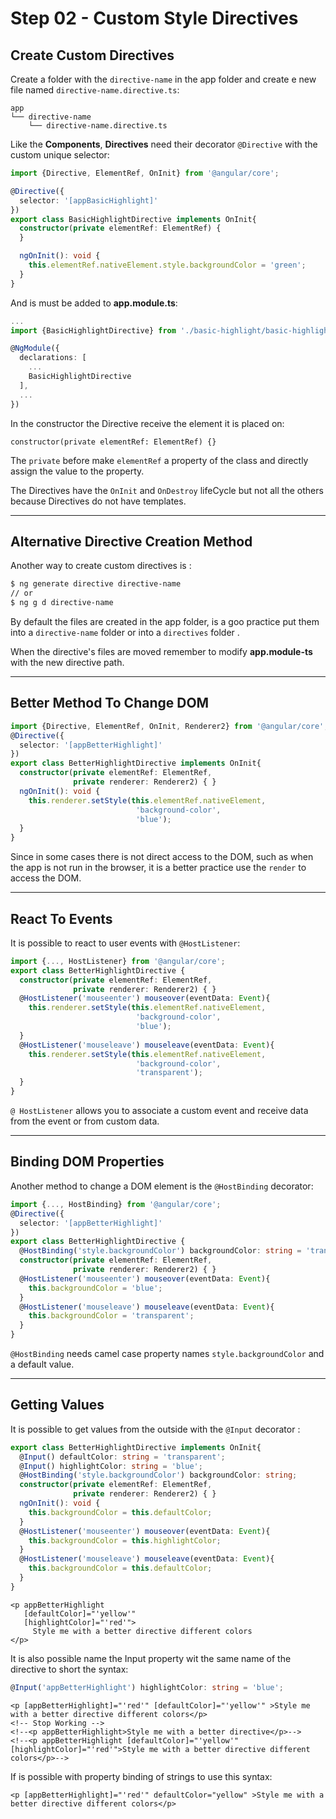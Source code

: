 # Step 02 - Custom Style Directives

## Create Custom Directives

Create a folder with the `directive-name` in the app folder and create e new file named  `directive-name.directive.ts`:

```
app
└── directive-name
    └── directive-name.directive.ts
```

Like the **Components**, **Directives** need their decorator `@Directive` with the custom unique selector:

```typescript
import {Directive, ElementRef, OnInit} from '@angular/core';

@Directive({
  selector: '[appBasicHighlight]'
})
export class BasicHighlightDirective implements OnInit{
  constructor(private elementRef: ElementRef) {
  }

  ngOnInit(): void {
    this.elementRef.nativeElement.style.backgroundColor = 'green';
  }
}
```
And is must be added to **app.module.ts**:
```typescript
...
import {BasicHighlightDirective} from './basic-highlight/basic-highlight.directive';

@NgModule({
  declarations: [
    ...
    BasicHighlightDirective
  ],
  ...
})
```

In the constructor the Directive receive the element it is placed on:
```
constructor(private elementRef: ElementRef) {}
```
The `private` before make `elementRef` a property of the class and directly assign the value to the property.

The Directives have the `OnInit` and `OnDestroy` lifeCycle but not all the others because Directives do not have templates.

---

## Alternative Directive Creation Method

Another way to create custom directives is :

```bash
$ ng generate directive directive-name 
// or 
$ ng g d directive-name 
```

By default the files are created in the app folder, is a goo practice put them into a `directive-name` folder or into a `directives` folder .

When the directive's files are moved remember to modify **app.module-ts** with the new directive path.

---

## Better Method To Change DOM

```typescript
import {Directive, ElementRef, OnInit, Renderer2} from '@angular/core';
@Directive({
  selector: '[appBetterHighlight]'
})
export class BetterHighlightDirective implements OnInit{
  constructor(private elementRef: ElementRef,
              private renderer: Renderer2) { }
  ngOnInit(): void {
    this.renderer.setStyle(this.elementRef.nativeElement,
                            'background-color',
                            'blue');
  }
}
```

Since in some cases there is not direct access to the DOM, such as when the app is not run in the browser, it is a better practice use the `render` to access the DOM. 

---

## React To Events

It is possible to react to user events with `@HostListener`:

```typescript
import {..., HostListener} from '@angular/core';
export class BetterHighlightDirective {
  constructor(private elementRef: ElementRef,
              private renderer: Renderer2) { }
  @HostListener('mouseenter') mouseover(eventData: Event){
    this.renderer.setStyle(this.elementRef.nativeElement,
                            'background-color',
                            'blue');
  }
  @HostListener('mouseleave') mouseleave(eventData: Event){
    this.renderer.setStyle(this.elementRef.nativeElement,
                            'background-color',
                            'transparent');
  }
}
```

`@ HostListener` allows you to associate a custom event and receive data from the event or from custom data.

---

## Binding DOM Properties

Another method to change a DOM element is the `@HostBinding` decorator:

```typescript
import {..., HostBinding} from '@angular/core';
@Directive({
  selector: '[appBetterHighlight]'
})
export class BetterHighlightDirective {
  @HostBinding('style.backgroundColor') backgroundColor: string = 'transparent';
  constructor(private elementRef: ElementRef,
              private renderer: Renderer2) { }
  @HostListener('mouseenter') mouseover(eventData: Event){
    this.backgroundColor = 'blue';
  }
  @HostListener('mouseleave') mouseleave(eventData: Event){
    this.backgroundColor = 'transparent';
  }
}
```

`@HostBinding` needs camel case property names `style.backgroundColor` and a default value.

---

## Getting Values

It is possible to get values from the outside with the `@Input` decorator :

```typescript
export class BetterHighlightDirective implements OnInit{
  @Input() defaultColor: string = 'transparent';
  @Input() highlightColor: string = 'blue';
  @HostBinding('style.backgroundColor') backgroundColor: string;
  constructor(private elementRef: ElementRef,
              private renderer: Renderer2) { }
  ngOnInit(): void {
    this.backgroundColor = this.defaultColor;
  }
  @HostListener('mouseenter') mouseover(eventData: Event){
    this.backgroundColor = this.highlightColor;
  }
  @HostListener('mouseleave') mouseleave(eventData: Event){
    this.backgroundColor = this.defaultColor;
  }
}
```

```angular2html
<p appBetterHighlight 
   [defaultColor]="'yellow'" 
   [highlightColor]="'red'">
     Style me with a better directive different colors
</p>
```

It is also possible name the Input property wit the same name of the directive to short the syntax:

```typescript
@Input('appBetterHighlight') highlightColor: string = 'blue';
```

```angular2html
<p [appBetterHighlight]="'red'" [defaultColor]="'yellow'" >Style me with a better directive different colors</p>
<!-- Stop Working -->
<!--<p appBetterHighlight>Style me with a better directive</p>-->
<!--<p appBetterHighlight [defaultColor]="'yellow'" [highlightColor]="'red'">Style me with a better directive different colors</p>-->
```

If is possible with property binding of strings to use this syntax:

```angular2html
<p [appBetterHighlight]="'red'" defaultColor="yellow" >Style me with a better directive different colors</p>
```


